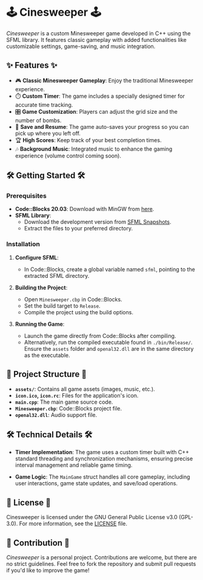 # 🕹️ **Cinesweeper** 🕹️

*Cinesweeper* is a custom Minesweeper game developed in C++ using the SFML library. It features classic gameplay with added functionalities like customizable settings, game-saving, and music integration.

## ✨ **Features** ✨

- 🎮 **Classic Minesweeper Gameplay**: Enjoy the traditional Minesweeper experience.
- ⏱️ **Custom Timer**: The game includes a specially designed timer for accurate time tracking.
- 🎛️ **Game Customization**: Players can adjust the grid size and the number of bombs.
- 💾 **Save and Resume**: The game auto-saves your progress so you can pick up where you left off.
- 🏆 **High Scores**: Keep track of your best completion times.
- 🎶 **Background Music**: Integrated music to enhance the gaming experience (volume control coming soon).

## 🛠️ **Getting Started** 🛠️

### **Prerequisites**

- **Code::Blocks 20.03**: Download with MinGW from [here](https://www.codeblocks.org/downloads/binaries/).
- **SFML Library**:
  - Download the development version from [SFML Snapshots](https://artifacts.sfml-dev.org/by-branch/master/windows-gcc-810-mingw-64.zip).
  - Extract the files to your preferred directory.

### **Installation**

1. **Configure SFML**:
   - In Code::Blocks, create a global variable named `sfml`, pointing to the extracted SFML directory.

2. **Building the Project**:
   - Open `Minesweeper.cbp` in Code::Blocks.
   - Set the build target to `Release`.
   - Compile the project using the build options.

3. **Running the Game**:
   - Launch the game directly from Code::Blocks after compiling.
   - Alternatively, run the compiled executable found in `./bin/Release/`. Ensure the `assets` folder and `openal32.dll` are in the same directory as the executable.

## 📂 **Project Structure** 📂

- **`assets/`**: Contains all game assets (images, music, etc.).
- **`icon.ico`, `icon.rc`**: Files for the application's icon.
- **`main.cpp`**: The main game source code.
- **`Minesweeper.cbp`**: Code::Blocks project file.
- **`openal32.dll`**: Audio support file.

## 🛠️ **Technical Details** 🛠️

- **Timer Implementation**: The game uses a custom timer built with C++ standard threading and synchronization mechanisms, ensuring precise interval management and reliable game timing.

- **Game Logic**: The `MainGame` struct handles all core gameplay, including user interactions, game state updates, and save/load operations.

## 📜 **License** 📜

Cinesweeper is licensed under the GNU General Public License v3.0 (GPL-3.0). For more information, see the [LICENSE](LICENSE) file.

## 🤝 **Contribution** 🤝

*Cinesweeper* is a personal project. Contributions are welcome, but there are no strict guidelines. Feel free to fork the repository and submit pull requests if you'd like to improve the game!